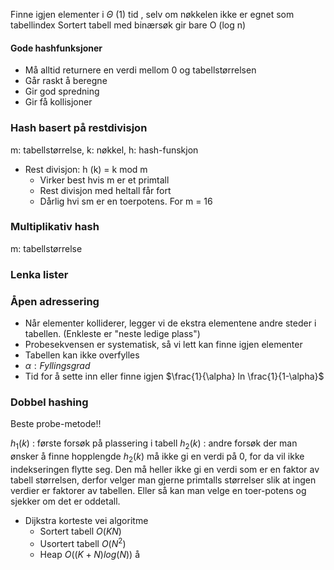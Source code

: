 
Finne igjen elementer i $\Theta$ (1) tid , selv om nøkkelen ikke er egnet som tabellindex
	Sortert tabell med binærsøk gir bare O (log n)

#### Gode hashfunksjoner

- Må alltid returnere en verdi mellom 0 og tabellstørrelsen
- Går raskt å beregne
- Gir god spredning
- Gir få kollisjoner

### Hash basert på restdivisjon

m: tabellstørrelse, k: nøkkel, h: hash-funskjon

- Rest divisjon: h (k) = k mod m
	- Virker best hvis m er et primtall
	- Rest divisjon med heltall får fort
	- Dårlig hvi sm er en toerpotens. For m = 16


### Multiplikativ hash
m: tabellstørrelse

### Lenka lister
### Åpen adressering

- Når elementer kolliderer, legger vi de ekstra elementene  andre steder i tabellen. (Enkleste er "neste ledige plass")
- Probesekvensen er systematisk, så vi lett kan finne igjen elementer
- Tabellen kan ikke overfylles
- $\alpha: Fyllingsgrad$
- Tid for å sette inn eller finne igjen $\frac{1}{\alpha} ln \frac{1}{1-\alpha}$


### Dobbel hashing
Beste probe-metode!!

$h_1(k)$ : første forsøk på plassering i tabell
$h_2(k)$ : andre forsøk der man ønsker å finne hopplengde
$h_2(k)$ må ikke gi en verdi på 0, for da vil ikke indekseringen flytte seg. Den må heller ikke gi en verdi som er en faktor av tabell størrelsen, derfor velger man gjerne primtalls størrelser slik at ingen verdier er faktorer av tabellen. Eller så kan man velge en toer-potens og sjekker om det er oddetall.


- Dijkstra korteste vei algoritme
	- Sortert tabell $O(KN)$
	- Usortert tabell $O(N^{2})$
	- Heap $O((K+N) log(N))$ å